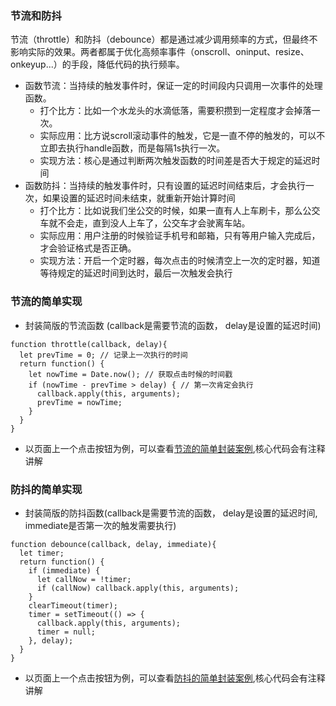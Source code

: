 ### 节流和防抖
节流（throttle）和防抖（debounce）都是通过减少调用频率的方式，但最终不影响实际的效果。两者都属于优化高频率事件（onscroll、oninput、resize、onkeyup...）的手段，降低代码的执行频率。
- 函数节流：当持续的触发事件时，保证一定的时间段内只调用一次事件的处理函数。
  - 打个比方：比如一个水龙头的水滴低落，需要积攒到一定程度才会掉落一次。
  - 实际应用：比方说scroll滚动事件的触发，它是一直不停的触发的，可以不立即去执行handle函数，而是每隔1s执行一次。
  - 实现方法：核心是通过判断两次触发函数的时间差是否大于规定的延迟时间
- 函数防抖：当持续的触发事件时，只有设置的延迟时间结束后，才会执行一次，如果设置的延迟时间未结束，就重新开始计算时间
  - 打个比方：比如说我们坐公交的时候，如果一直有人上车刷卡，那么公交车就不会走，直到没人上车了，公交车才会驶离车站。
  - 实际应用：用户注册的时候验证手机号和邮箱，只有等用户输入完成后，才会验证格式是否正确。
  - 实现方法：开启一个定时器，每次点击的时候清空上一次的定时器，知道等待规定的延迟时间到达时，最后一次触发会执行

### 节流的简单实现
- 封装简版的节流函数 (callback是需要节流的函数， delay是设置的延迟时间)
``` 
function throttle(callback, delay){
  let prevTime = 0; // 记录上一次执行的时间
  return function() {
    let nowTime = Date.now(); // 获取点击时候的时间戳
    if (nowTime - prevTime > delay) { // 第一次肯定会执行
      callback.apply(this, arguments);
      prevTime = nowTime;
    }
  }
}  
```
- 以页面上一个点击按钮为例，可以查看[节流的简单封装案例](https://github.com/chudongyang/achieve-principle/blob/master/7.throttleAndDebounce/1.throttle.html),核心代码会有注释讲解

### 防抖的简单实现
- 封装简版的防抖函数(callback是需要节流的函数， delay是设置的延迟时间, immediate是否第一次的触发需要执行)
```
function debounce(callback, delay, immediate){
  let timer;
  return function() { 
    if (immediate) {
      let callNow = !timer;
      if (callNow) callback.apply(this, arguments);
    }
    clearTimeout(timer);
    timer = setTimeout(() => {
      callback.apply(this, arguments);
      timer = null;
    }, delay);
  }
}
```
- 以页面上一个点击按钮为例，可以查看[防抖的简单封装案例](https://github.com/chudongyang/achieve-principle/blob/master/7.throttleAndDebounce/1.debounce.html),核心代码会有注释讲解